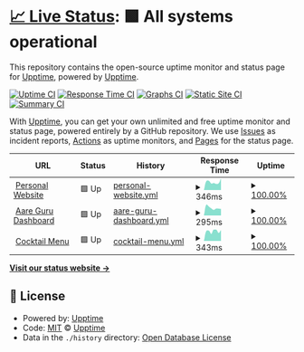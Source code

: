 # [📈 Live Status](https://upptime.github.io/upptime): <!--live status--> **🟩 All systems operational**

This repository contains the open-source uptime monitor and status page for [Upptime](https://upptime.js.org), powered by [Upptime](https://github.com/upptime/upptime).

[![Uptime CI](https://github.com/MasterEvarior/uptime-monitor/workflows/Uptime%20CI/badge.svg)](https://github.com/upptime/upptime/actions?query=workflow%3A%22Uptime+CI%22)
[![Response Time CI](https://github.com/MasterEvarior/uptime-monitor/workflows/Response%20Time%20CI/badge.svg)](https://github.com/upptime/upptime/actions?query=workflow%3A%22Response+Time+CI%22)
[![Graphs CI](https://github.com/MasterEvarior/uptime-monitor/workflows/Graphs%20CI/badge.svg)](https://github.com/upptime/upptime/actions?query=workflow%3A%22Graphs+CI%22)
[![Static Site CI](https://github.com/MasterEvarior/uptime-monitor/workflows/Static%20Site%20CI/badge.svg)](https://github.com/upptime/upptime/actions?query=workflow%3A%22Static+Site+CI%22)
[![Summary CI](https://github.com/MasterEvarior/uptime-monitor/workflows/Summary%20CI/badge.svg)](https://github.com/upptime/upptime/actions?query=workflow%3A%22Summary+CI%22)

With [Upptime](https://upptime.js.org), you can get your own unlimited and free uptime monitor and status page, powered entirely by a GitHub repository. We use [Issues](https://github.com/upptime/upptime/issues) as incident reports, [Actions](https://github.com/upptime/upptime/actions) as uptime monitors, and [Pages](https://upptime.github.io/upptime) for the status page.

<!--start: status pages-->
<!-- This summary is generated by Upptime (https://github.com/upptime/upptime) -->
<!-- Do not edit this manually, your changes will be overwritten -->
<!-- prettier-ignore -->
| URL | Status | History | Response Time | Uptime |
| --- | ------ | ------- | ------------- | ------ |
| <img alt="" src="https://favicons.githubusercontent.com/giannin.dev" height="13"> [Personal Website](https://giannin.dev) | 🟩 Up | [personal-website.yml](https://github.com/MasterEvarior/uptime-monitor/commits/HEAD/history/personal-website.yml) | <details><summary><img alt="Response time graph" src="./graphs/personal-website/response-time-week.png" height="20"> 346ms</summary><br><a href="https://status.giannin.dev/history/personal-website"><img alt="Response time 288" src="https://img.shields.io/endpoint?url=https%3A%2F%2Fraw.githubusercontent.com%2FMasterEvarior%2Fuptime-monitor%2FHEAD%2Fapi%2Fpersonal-website%2Fresponse-time.json"></a><br><a href="https://status.giannin.dev/history/personal-website"><img alt="24-hour response time 496" src="https://img.shields.io/endpoint?url=https%3A%2F%2Fraw.githubusercontent.com%2FMasterEvarior%2Fuptime-monitor%2FHEAD%2Fapi%2Fpersonal-website%2Fresponse-time-day.json"></a><br><a href="https://status.giannin.dev/history/personal-website"><img alt="7-day response time 346" src="https://img.shields.io/endpoint?url=https%3A%2F%2Fraw.githubusercontent.com%2FMasterEvarior%2Fuptime-monitor%2FHEAD%2Fapi%2Fpersonal-website%2Fresponse-time-week.json"></a><br><a href="https://status.giannin.dev/history/personal-website"><img alt="30-day response time 266" src="https://img.shields.io/endpoint?url=https%3A%2F%2Fraw.githubusercontent.com%2FMasterEvarior%2Fuptime-monitor%2FHEAD%2Fapi%2Fpersonal-website%2Fresponse-time-month.json"></a><br><a href="https://status.giannin.dev/history/personal-website"><img alt="1-year response time 288" src="https://img.shields.io/endpoint?url=https%3A%2F%2Fraw.githubusercontent.com%2FMasterEvarior%2Fuptime-monitor%2FHEAD%2Fapi%2Fpersonal-website%2Fresponse-time-year.json"></a></details> | <details><summary><a href="https://status.giannin.dev/history/personal-website">100.00%</a></summary><a href="https://status.giannin.dev/history/personal-website"><img alt="All-time uptime 100.00%" src="https://img.shields.io/endpoint?url=https%3A%2F%2Fraw.githubusercontent.com%2FMasterEvarior%2Fuptime-monitor%2FHEAD%2Fapi%2Fpersonal-website%2Fuptime.json"></a><br><a href="https://status.giannin.dev/history/personal-website"><img alt="24-hour uptime 100.00%" src="https://img.shields.io/endpoint?url=https%3A%2F%2Fraw.githubusercontent.com%2FMasterEvarior%2Fuptime-monitor%2FHEAD%2Fapi%2Fpersonal-website%2Fuptime-day.json"></a><br><a href="https://status.giannin.dev/history/personal-website"><img alt="7-day uptime 100.00%" src="https://img.shields.io/endpoint?url=https%3A%2F%2Fraw.githubusercontent.com%2FMasterEvarior%2Fuptime-monitor%2FHEAD%2Fapi%2Fpersonal-website%2Fuptime-week.json"></a><br><a href="https://status.giannin.dev/history/personal-website"><img alt="30-day uptime 100.00%" src="https://img.shields.io/endpoint?url=https%3A%2F%2Fraw.githubusercontent.com%2FMasterEvarior%2Fuptime-monitor%2FHEAD%2Fapi%2Fpersonal-website%2Fuptime-month.json"></a><br><a href="https://status.giannin.dev/history/personal-website"><img alt="1-year uptime 100.00%" src="https://img.shields.io/endpoint?url=https%3A%2F%2Fraw.githubusercontent.com%2FMasterEvarior%2Fuptime-monitor%2FHEAD%2Fapi%2Fpersonal-website%2Fuptime-year.json"></a></details>
| <img alt="" src="https://favicons.githubusercontent.com/aare-guru-dashboard.giannin.dev" height="13"> [Aare Guru Dashboard](https://aare-guru-dashboard.giannin.dev) | 🟩 Up | [aare-guru-dashboard.yml](https://github.com/MasterEvarior/uptime-monitor/commits/HEAD/history/aare-guru-dashboard.yml) | <details><summary><img alt="Response time graph" src="./graphs/aare-guru-dashboard/response-time-week.png" height="20"> 295ms</summary><br><a href="https://status.giannin.dev/history/aare-guru-dashboard"><img alt="Response time 309" src="https://img.shields.io/endpoint?url=https%3A%2F%2Fraw.githubusercontent.com%2FMasterEvarior%2Fuptime-monitor%2FHEAD%2Fapi%2Faare-guru-dashboard%2Fresponse-time.json"></a><br><a href="https://status.giannin.dev/history/aare-guru-dashboard"><img alt="24-hour response time 256" src="https://img.shields.io/endpoint?url=https%3A%2F%2Fraw.githubusercontent.com%2FMasterEvarior%2Fuptime-monitor%2FHEAD%2Fapi%2Faare-guru-dashboard%2Fresponse-time-day.json"></a><br><a href="https://status.giannin.dev/history/aare-guru-dashboard"><img alt="7-day response time 295" src="https://img.shields.io/endpoint?url=https%3A%2F%2Fraw.githubusercontent.com%2FMasterEvarior%2Fuptime-monitor%2FHEAD%2Fapi%2Faare-guru-dashboard%2Fresponse-time-week.json"></a><br><a href="https://status.giannin.dev/history/aare-guru-dashboard"><img alt="30-day response time 292" src="https://img.shields.io/endpoint?url=https%3A%2F%2Fraw.githubusercontent.com%2FMasterEvarior%2Fuptime-monitor%2FHEAD%2Fapi%2Faare-guru-dashboard%2Fresponse-time-month.json"></a><br><a href="https://status.giannin.dev/history/aare-guru-dashboard"><img alt="1-year response time 309" src="https://img.shields.io/endpoint?url=https%3A%2F%2Fraw.githubusercontent.com%2FMasterEvarior%2Fuptime-monitor%2FHEAD%2Fapi%2Faare-guru-dashboard%2Fresponse-time-year.json"></a></details> | <details><summary><a href="https://status.giannin.dev/history/aare-guru-dashboard">100.00%</a></summary><a href="https://status.giannin.dev/history/aare-guru-dashboard"><img alt="All-time uptime 100.00%" src="https://img.shields.io/endpoint?url=https%3A%2F%2Fraw.githubusercontent.com%2FMasterEvarior%2Fuptime-monitor%2FHEAD%2Fapi%2Faare-guru-dashboard%2Fuptime.json"></a><br><a href="https://status.giannin.dev/history/aare-guru-dashboard"><img alt="24-hour uptime 100.00%" src="https://img.shields.io/endpoint?url=https%3A%2F%2Fraw.githubusercontent.com%2FMasterEvarior%2Fuptime-monitor%2FHEAD%2Fapi%2Faare-guru-dashboard%2Fuptime-day.json"></a><br><a href="https://status.giannin.dev/history/aare-guru-dashboard"><img alt="7-day uptime 100.00%" src="https://img.shields.io/endpoint?url=https%3A%2F%2Fraw.githubusercontent.com%2FMasterEvarior%2Fuptime-monitor%2FHEAD%2Fapi%2Faare-guru-dashboard%2Fuptime-week.json"></a><br><a href="https://status.giannin.dev/history/aare-guru-dashboard"><img alt="30-day uptime 100.00%" src="https://img.shields.io/endpoint?url=https%3A%2F%2Fraw.githubusercontent.com%2FMasterEvarior%2Fuptime-monitor%2FHEAD%2Fapi%2Faare-guru-dashboard%2Fuptime-month.json"></a><br><a href="https://status.giannin.dev/history/aare-guru-dashboard"><img alt="1-year uptime 100.00%" src="https://img.shields.io/endpoint?url=https%3A%2F%2Fraw.githubusercontent.com%2FMasterEvarior%2Fuptime-monitor%2FHEAD%2Fapi%2Faare-guru-dashboard%2Fuptime-year.json"></a></details>
| <img alt="" src="https://favicons.githubusercontent.com/cocktail-menu.giannin.dev" height="13"> [Cocktail Menu](https://cocktail-menu.giannin.dev) | 🟩 Up | [cocktail-menu.yml](https://github.com/MasterEvarior/uptime-monitor/commits/HEAD/history/cocktail-menu.yml) | <details><summary><img alt="Response time graph" src="./graphs/cocktail-menu/response-time-week.png" height="20"> 343ms</summary><br><a href="https://status.giannin.dev/history/cocktail-menu"><img alt="Response time 253" src="https://img.shields.io/endpoint?url=https%3A%2F%2Fraw.githubusercontent.com%2FMasterEvarior%2Fuptime-monitor%2FHEAD%2Fapi%2Fcocktail-menu%2Fresponse-time.json"></a><br><a href="https://status.giannin.dev/history/cocktail-menu"><img alt="24-hour response time 377" src="https://img.shields.io/endpoint?url=https%3A%2F%2Fraw.githubusercontent.com%2FMasterEvarior%2Fuptime-monitor%2FHEAD%2Fapi%2Fcocktail-menu%2Fresponse-time-day.json"></a><br><a href="https://status.giannin.dev/history/cocktail-menu"><img alt="7-day response time 343" src="https://img.shields.io/endpoint?url=https%3A%2F%2Fraw.githubusercontent.com%2FMasterEvarior%2Fuptime-monitor%2FHEAD%2Fapi%2Fcocktail-menu%2Fresponse-time-week.json"></a><br><a href="https://status.giannin.dev/history/cocktail-menu"><img alt="30-day response time 271" src="https://img.shields.io/endpoint?url=https%3A%2F%2Fraw.githubusercontent.com%2FMasterEvarior%2Fuptime-monitor%2FHEAD%2Fapi%2Fcocktail-menu%2Fresponse-time-month.json"></a><br><a href="https://status.giannin.dev/history/cocktail-menu"><img alt="1-year response time 253" src="https://img.shields.io/endpoint?url=https%3A%2F%2Fraw.githubusercontent.com%2FMasterEvarior%2Fuptime-monitor%2FHEAD%2Fapi%2Fcocktail-menu%2Fresponse-time-year.json"></a></details> | <details><summary><a href="https://status.giannin.dev/history/cocktail-menu">100.00%</a></summary><a href="https://status.giannin.dev/history/cocktail-menu"><img alt="All-time uptime 100.00%" src="https://img.shields.io/endpoint?url=https%3A%2F%2Fraw.githubusercontent.com%2FMasterEvarior%2Fuptime-monitor%2FHEAD%2Fapi%2Fcocktail-menu%2Fuptime.json"></a><br><a href="https://status.giannin.dev/history/cocktail-menu"><img alt="24-hour uptime 100.00%" src="https://img.shields.io/endpoint?url=https%3A%2F%2Fraw.githubusercontent.com%2FMasterEvarior%2Fuptime-monitor%2FHEAD%2Fapi%2Fcocktail-menu%2Fuptime-day.json"></a><br><a href="https://status.giannin.dev/history/cocktail-menu"><img alt="7-day uptime 100.00%" src="https://img.shields.io/endpoint?url=https%3A%2F%2Fraw.githubusercontent.com%2FMasterEvarior%2Fuptime-monitor%2FHEAD%2Fapi%2Fcocktail-menu%2Fuptime-week.json"></a><br><a href="https://status.giannin.dev/history/cocktail-menu"><img alt="30-day uptime 100.00%" src="https://img.shields.io/endpoint?url=https%3A%2F%2Fraw.githubusercontent.com%2FMasterEvarior%2Fuptime-monitor%2FHEAD%2Fapi%2Fcocktail-menu%2Fuptime-month.json"></a><br><a href="https://status.giannin.dev/history/cocktail-menu"><img alt="1-year uptime 100.00%" src="https://img.shields.io/endpoint?url=https%3A%2F%2Fraw.githubusercontent.com%2FMasterEvarior%2Fuptime-monitor%2FHEAD%2Fapi%2Fcocktail-menu%2Fuptime-year.json"></a></details>

<!--end: status pages-->

[**Visit our status website →**](https://upptime.github.io/upptime)

## 📄 License

- Powered by: [Upptime](https://github.com/upptime/upptime)
- Code: [MIT](./LICENSE) © [Upptime](https://upptime.js.org)
- Data in the `./history` directory: [Open Database License](https://opendatacommons.org/licenses/odbl/1-0/)
